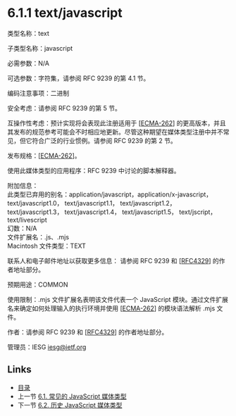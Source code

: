 # 6.1.1 text/javascript

类型名称：text

子类型名称：javascript

必需参数：N/A

可选参数：字符集，请参阅 RFC 9239 的第 4.1 节。

编码注意事项：二进制

安全考虑：请参阅 RFC 9239 的第 5 节。

互操作性考虑：预计实现将会表现此注册适用于 [[ECMA-262](https://www.rfc-editor.org/rfc/rfc9239#ECMA-262)] 的更高版本，并且其发布的规范参考可能会不时相应地更新。尽管这种期望在媒体类型注册中并不常见，但它符合广泛的行业惯例。请参阅 RFC 9239 的第 2 节。 

发布规格：[[ECMA-262](https://www.rfc-editor.org/rfc/rfc9239#ECMA-262)]。

使用此媒体类型的应用程序：RFC 9239 中讨论的脚本解释器。

附加信息：  
此类型已弃用的别名：application/javascript，application/x-javascript， text/javascript1.0， text/javascript1.1， text/javascript1.2， text/javascript1.3， text/javascript1.4， text/javascript1.5， text/jscript， text/livescript  
幻数：N/A  
文件扩展名：.js、.mjs  
Macintosh 文件类型：TEXT  

联系人和电子邮件地址以获取更多信息：
请参阅 RFC 9239 和 [[RFC4329](https://www.rfc-editor.org/rfc/rfc9239#RFC4329)] 的作者地址部分。

预期用途：COMMON

使用限制：.mjs 文件扩展名表明该文件代表一个 JavaScript 模块。通过文件扩展名来确定如何处理输入的执行环境并使用 [[ECMA-262](https://www.rfc-editor.org/rfc/rfc9239#ECMA-262)] 的模块语法解析 .mjs 文件。

作者：请参阅 RFC 9239 和 [[RFC4329](https://www.rfc-editor.org/rfc/rfc9239#RFC4329)] 的作者地址部分。

管理员：IESG <iesg@ietf.org>

## Links

* [目录](../SUMMARY.md)
* 上一节 [6.1. 常见的 JavaScript 媒体类型](../Section6/6.1.md)
* 下一节 [6.2. 历史 JavaScript 媒体类型](../Section6/6.2.md)